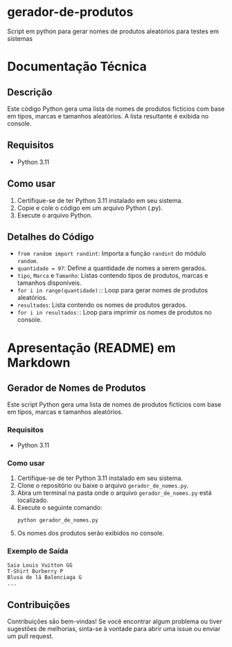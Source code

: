 # gerador-de-produtos
Script em python para gerar nomes de produtos aleatórios para testes em sistemas 

# Documentação Técnica

## Descrição
Este código Python gera uma lista de nomes de produtos fictícios com base em tipos, marcas e tamanhos aleatórios. A lista resultante é exibida no console.

## Requisitos
- Python 3.11

## Como usar
1. Certifique-se de ter Python 3.11 instalado em seu sistema.
2. Copie e cole o código em um arquivo Python (.py).
3. Execute o arquivo Python.

## Detalhes do Código
- `from random import randint`: Importa a função `randint` do módulo `random`.
- `quantidade = 97`: Define a quantidade de nomes a serem gerados.
- `tipo`, `Marca` e `Tamanho`: Listas contendo tipos de produtos, marcas e tamanhos disponíveis.
- `for i in range(quantidade):`: Loop para gerar nomes de produtos aleatórios.
- `resultados`: Lista contendo os nomes de produtos gerados.
- `for i in resultados:`: Loop para imprimir os nomes de produtos no console.

# Apresentação (README) em Markdown

## Gerador de Nomes de Produtos

Este script Python gera uma lista de nomes de produtos fictícios com base em tipos, marcas e tamanhos aleatórios.

### Requisitos
- Python 3.11

### Como usar
1. Certifique-se de ter Python 3.11 instalado em seu sistema.
2. Clone o repositório ou baixe o arquivo `gerador_de_nomes.py`.
3. Abra um terminal na pasta onde o arquivo `gerador_de_nomes.py` está localizado.
4. Execute o seguinte comando:
   ```
   python gerador_de_nomes.py
   ```
5. Os nomes dos produtos serão exibidos no console.

### Exemplo de Saída
```
Saia Louis Vuitton GG
T-Shirt Burberry P
Blusa de lã Balenciaga G
...
```

## Contribuições
Contribuições são bem-vindas! Se você encontrar algum problema ou tiver sugestões de melhorias, sinta-se à vontade para abrir uma issue ou enviar um pull request.

